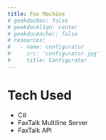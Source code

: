 ```yaml
---
title: Fax Machine
# geekdocNav: false
# geekdocAlign: center
# geekdocAnchor: false
# resources:
#   - name: configurator
#     src: 'configurator.jpg'
#     title: Configurator
---
```


# Tech Used

- C#
- FaxTalk Multiline Server
- FaxTalk API

